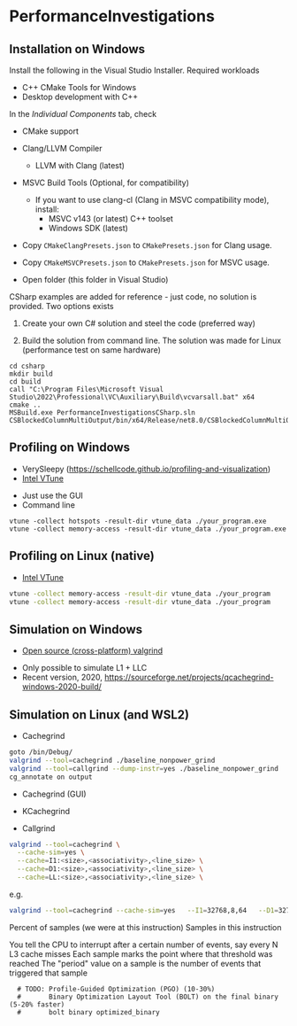 # PerformanceInvestigations

## Installation on Windows

Install the following in the Visual Studio Installer. Required workloads

 * C++ CMake Tools for Windows
 * Desktop development with C++

In the *Individual Components* tab, check

 * CMake support 
 * Clang/LLVM Compiler
   - LLVM with Clang (latest)
 * MSVC Build Tools (Optional, for compatibility)
   - If you want to use clang-cl (Clang in MSVC compatibility mode), install:
      - MSVC v143 (or latest) C++ toolset
      - Windows SDK (latest)

 * Copy `CMakeClangPresets.json` to `CMakePresets.json` for Clang usage.
 * Copy `CMakeMSVCPresets.json` to `CMakePresets.json` for MSVC usage.
 * Open folder (this folder in Visual Studio)

CSharp examples are added for reference - just code, no solution is
provided. Two options exists

1. Create your own C\# solution and steel the code (preferred way)

2. Build the solution from command line. The solution was made for Linux (performance test on same hardware)
```dos
cd csharp
mkdir build
cd build
call "C:\Program Files\Microsoft Visual Studio\2022\Professional\VC\Auxiliary\Build\vcvarsall.bat" x64
cmake ..
MSBuild.exe PerformanceInvestigationsCSharp.sln
CSBlockedColumnMultiOutput/bin/x64/Release/net8.0/CSBlockedColumnMultiOutput.exe
```


## Profiling on Windows

* VerySleepy (https://schellcode.github.io/profiling-and-visualization)
* [Intel VTune](./VTuneWindows.md)
 - Just use the GUI
 - Command line
```dos
vtune -collect hotspots -result-dir vtune_data ./your_program.exe
vtune -collect memory-access -result-dir vtune_data ./your_program.exe
```

## Profiling on Linux (native)
* [Intel VTune](./VTuneLinux.md)
``` bash
vtune -collect memory-access -result-dir vtune_data ./your_program
vtune -collect memory-access -result-dir vtune_data ./your_program
```

## Simulation on Windows

* [Open source (cross-platform) valgrind](https://sourceforge.net/projects/qcachegrindwin?utm_source=chatgpt.com)
 - Only possible to simulate L1 + LLC
 - Recent version, 2020, https://sourceforge.net/projects/qcachegrind-windows-2020-build/

## Simulation on Linux (and WSL2)
* Cachegrind
``` bash
goto /bin/Debug/
valgrind --tool=cachegrind ./baseline_nonpower_grind
valgrind --tool=callgrind --dump-instr=yes ./baseline_nonpower_grind
cg_annotate on output
```
* Cachegrind (GUI)
 - KCachegrind
 
* Callgrind
``` bash
valgrind --tool=cachegrind \
  --cache-sim=yes \
  --cache=I1:<size>,<associativity>,<line_size> \
  --cache=D1:<size>,<associativity>,<line_size> \
  --cache=LL:<size>,<associativity>,<line_size> \
```
e.g.
``` bash
valgrind --tool=cachegrind --cache-sim=yes   --I1=32768,8,64   --D1=32768,8,64   --LL=1048576,16,64
```

















Percent of samples (we were at this instruction)
Samples in this instruction

You tell the CPU to interrupt after a certain number of events, say every N L3 cache misses
Each sample marks the point where that threshold was reached
The "period" value on a sample is the number of events that triggered that sample

      # TODO: Profile-Guided Optimization (PGO) (10-30%)
      #       Binary Optimization Layout Tool (BOLT) on the final binary (5-20% faster)
      #       bolt binary optimized_binary

